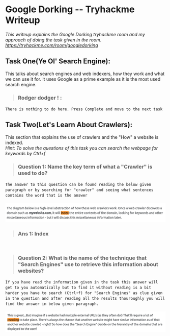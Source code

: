 # Google Dorking -- Tryhackme Writeup
*This writeup explains the Google Dorking tryhackme room and my approach of doing the task given in the room. https://tryhackme.com/room/googledorking*

## Task One(Ye Ol' Search Engine):
This talks about search engines and web indexers, how they work and what we can use it for. it uses Google as a prime example as it is the most used search engine.<br>
>### Rodger dodger ! :
`There is nothing to do here. Press Complete and move to the next task`

## Task Two(Let's Learn About Crawlers):
This section that explains the use of crawlers and the "How" a website is indexed.<br>
*Hint: To solve the questions of this task you can search the webpage for keywords by Ctrl+f*
>### Question 1: Name the key term of what a "Crawler" is used to do?
`The answer to this question can be found reading the below given paragraph or by searching for "crawler" and seeing what sentences contains the word that is the answer`<br><br>
![](images/T2%20Q1.png)
>### Ans 1: Index 
<br>

>### Question 2: What is the name of the technique that "Search Engines" use to retrieve this information about websites?
`If you have read the information given in the task this answer will get to you automatically but to find it without reading is a bit harder you have to search (Ctrl+f) for "Search Engines" as clue given in the question and after reading all the results thouroughly you will find the answer in below given paragraph.`
<br><br>
![](images/T2%20Q2.png)
